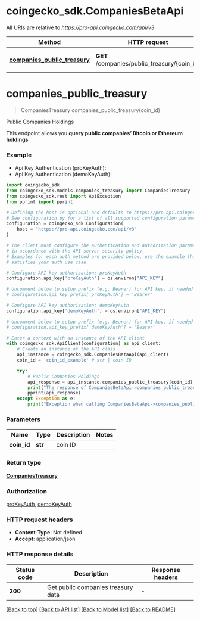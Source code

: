 # coingecko_sdk.CompaniesBetaApi

All URIs are relative to *https://pro-api.coingecko.com/api/v3*

Method | HTTP request | Description
------------- | ------------- | -------------
[**companies_public_treasury**](CompaniesBetaApi.md#companies_public_treasury) | **GET** /companies/public_treasury/{coin_id} | Public Companies Holdings


# **companies_public_treasury**
> CompaniesTreasury companies_public_treasury(coin_id)

Public Companies Holdings

This endpoint allows you **query public companies’ Bitcoin or Ethereum holdings**

### Example

* Api Key Authentication (proKeyAuth):
* Api Key Authentication (demoKeyAuth):

```python
import coingecko_sdk
from coingecko_sdk.models.companies_treasury import CompaniesTreasury
from coingecko_sdk.rest import ApiException
from pprint import pprint

# Defining the host is optional and defaults to https://pro-api.coingecko.com/api/v3
# See configuration.py for a list of all supported configuration parameters.
configuration = coingecko_sdk.Configuration(
    host = "https://pro-api.coingecko.com/api/v3"
)

# The client must configure the authentication and authorization parameters
# in accordance with the API server security policy.
# Examples for each auth method are provided below, use the example that
# satisfies your auth use case.

# Configure API key authorization: proKeyAuth
configuration.api_key['proKeyAuth'] = os.environ["API_KEY"]

# Uncomment below to setup prefix (e.g. Bearer) for API key, if needed
# configuration.api_key_prefix['proKeyAuth'] = 'Bearer'

# Configure API key authorization: demoKeyAuth
configuration.api_key['demoKeyAuth'] = os.environ["API_KEY"]

# Uncomment below to setup prefix (e.g. Bearer) for API key, if needed
# configuration.api_key_prefix['demoKeyAuth'] = 'Bearer'

# Enter a context with an instance of the API client
with coingecko_sdk.ApiClient(configuration) as api_client:
    # Create an instance of the API class
    api_instance = coingecko_sdk.CompaniesBetaApi(api_client)
    coin_id = 'coin_id_example' # str | coin ID

    try:
        # Public Companies Holdings
        api_response = api_instance.companies_public_treasury(coin_id)
        print("The response of CompaniesBetaApi->companies_public_treasury:\n")
        pprint(api_response)
    except Exception as e:
        print("Exception when calling CompaniesBetaApi->companies_public_treasury: %s\n" % e)
```



### Parameters


Name | Type | Description  | Notes
------------- | ------------- | ------------- | -------------
 **coin_id** | **str**| coin ID | 

### Return type

[**CompaniesTreasury**](CompaniesTreasury.md)

### Authorization

[proKeyAuth](../README.md#proKeyAuth), [demoKeyAuth](../README.md#demoKeyAuth)

### HTTP request headers

 - **Content-Type**: Not defined
 - **Accept**: application/json

### HTTP response details

| Status code | Description | Response headers |
|-------------|-------------|------------------|
**200** | Get public companies treasury data |  -  |

[[Back to top]](#) [[Back to API list]](../README.md#documentation-for-api-endpoints) [[Back to Model list]](../README.md#documentation-for-models) [[Back to README]](../README.md)

